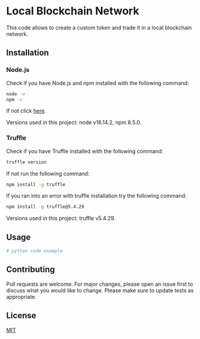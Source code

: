 # Local Blockchain Network

This code allows to create a custom token and trade it in a local blockchain network.

## Installation

### Node.js

Check if you have Node.js and npm installed with the following command:

```bash
node -v
npm -v
```

If not click [here](https://nodejs.org/en/download/).

Versions used in this project: node v16.14.2, npm 8.5.0.

### Truffle

Check if you have Truffle installed with the following command:

```bash
truffle version
```

If not run the following command:

```bash
npm install -g truffle
```

If you ran into an error with truffle installation try the following command:

```bash
npm install -g truffle@5.4.29
```

Versions used in this project: truffle v5.4.29.

## Usage

```python
# python code example
```

## Contributing
Pull requests are welcome. For major changes, please open an issue first to discuss what you would like to change.
Please make sure to update tests as appropriate.

## License
[MIT](https://choosealicense.com/licenses/mit/)